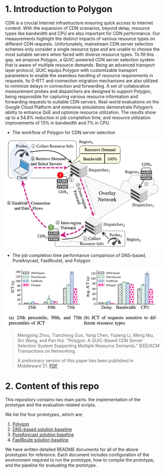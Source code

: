 # 1. Introduction to Polygon
CDN is a crucial Internet infrastructure ensuring quick access to Internet content. With the expansion of CDN scenarios, beyond delay, resource types like bandwidth and CPU are also important for CDN performance. Our measurements highlight the distinct impacts of various resource types on different CDN requests. Unfortunately, mainstream CDN server selection schemes only consider a single resource type and are unable to choose the most suitable servers when faced with diverse resource types. To fill this gap, we propose Polygon, a QUIC-powered CDN server selection system that is aware of multiple resource demands. Being an advanced transport layer protocol, QUIC equips Polygon with customizable transport parameters to enable the seamless handling of resource requirements in requests. Its 0-RTT and connection migration mechanisms are also utilized to minimize delays in connection and forwarding. A set of collaborative measurement probes and dispatchers are designed to support Polygon, being responsible for capturing various resource information and forwarding requests to suitable CDN servers. Real-world evaluations on the Google Cloud Platform and extensive simulations demonstrate Polygon’s ability to enhance QoE and optimize resource utilization. The results show up to a 54.8% reduction in job completion time, and resource utilization improvements of 13% in bandwidth and 7% in CPU.


- The workflow of Polygon for CDN server selection

![The workflow of Polygon for CDN server selection](./framework.png)

- The job completion time performance comparison of DNS-based, PureAnycast, FastRoutet, and Polygon

![The job completion time performance comparison of DNS-based, PureAnycast, FastRoutet, and Polygon](./results.png)


> Mengying Zhou, Tiancheng Guo, Yang Chen, Yupeng Li, Meng Niu, Xin Wang, and Pan Hui. "Polygon: A QUIC-Based CDN Server Selection  System Supporting Multiple Resource Demands." IEEE/ACM Transactions on Networking.
> 
> A preliminary version of this paper has been published in Middleware'21. [PDF](https://mengyingzhou.github.io/research/Zhou_Polygon_Middleware21.pdf)


# 2. Content of this repo
This repository contains two main parts: the implementation of the prototype and the evaluation-related scripts.

We list the four prototypes, which are:
1. [Polygon](./Polygon/README.md)
2. [DNS-based solution baseline](./DNS_CDN/README.md)
3. [PureAnycast solution baseline](./Polygon/README.md)
4. [FastRoute solution baseline](./FastRoute/README.md)

We have written detailed README documents for all of the above prototypes for reference. Each document includes configuration of the environment required to run the prototype, how to compile the prototype, and the pipeline for evaluating the prototype.
